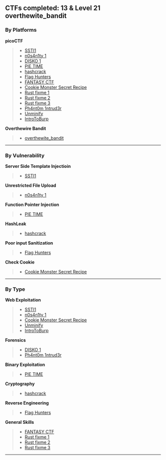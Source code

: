 
## CTFs completed: 13 & Level 21 overthewite_bandit 

### **By Platforms**

**picoCTF**
> - [SSTI1](picoCTF/SSTI1/README.md)
> - [n0s4n1ty 1](picoCTF/n0s4n1ty/README.md)
> - [DISKO 1](picoCTF/DISKO_1/README.md)
> - [PIE TIME](picoCTF/PIE_TIME/README.md)
> - [hashcrack](picoCTF/hashcrack/README.md)
> - [Flag Hunters](picoCTF/Flag_Hunters/README.md)
> - [FANTASY CTF](picoCTF/FANTASY_CTF/README.md)
> - [Cookie Monster Secret Recipe](picoCTF/Cookie_Monster_Secret_recipe/README.md)
> - [Rust fixme 1](picoCTF/Rust_fixme_1/README.md)
> - [Rust fixme 2](picoCTF/Rust_fixme_2/README.md)
> - [Rust fixme 3](picoCTF/Rust_fixme_3/README.md)
> - [Ph4nt0m 1ntrud3r](picoCTF/Ph4nt0m_1ntrud3r/README.md)
> - [Unminify](picoCTF/Unminify/README.md)
> - [IntroToBurp](picoCTF/IntroToBurp/README.md)

**Overthewire Bandit**
> - [overthewite_bandit](/overthewite_bandit)
---

### **By Vulnerability**

**Server Side Template Injectioin**
> - [SSTI1](SSTI1/README.md)

**Unrestricted File Upload**
> - [n0s4n1ty 1](picoCTF/n0s4n1ty/README.md)

**Function Pointer Injection**
> - [PIE TIME](picoCTF/PIE_TIME/README.md)

**HashLeak**
> - [hashcrack](picoCTF/hashcrack/README.md)

**Poor input Sanitization**
> - [Flag Hunters](picoCTF/Flag_Hunters/README.md)

**Check Cookie**
> - [Cookie Monster Secret Recipe](picoCTF/Cookie_Monster_Secret_recipe/README.md)

---

### **By Type**

**Web Exploitation**
> - [SSTI1](picoCTF/SSTI1/README.md)
> - [n0s4n1ty 1](picoCTF/n0s4n1ty/README.md)
> - [Cookie Monster Secret Recipe](picoCTF/Cookie_Monster_Secret_recipe/README.md)
> - [Unminify](picoCTF/Unminify/README.md)
> - [IntroToBurp](picoCTF/IntroToBurp/README.md)

**Forensics**
> - [DISKO 1](picoCTF/DISKO_1/README.md)
> - [Ph4nt0m 1ntrud3r](picoCTF/Ph4nt0m_1ntrud3r/README.md)

**Binary Exploitation**
> - [PIE TIME](picoCTF/PIE_TIME/README.md)

**Cryptography**
> - [hashcrack](picoCTF/hashcrack/README.md)

**Reverse Engineering**
> - [Flag Hunters](picoCTF/Flag_Hunters/README.md)

**General Skills**
> - [FANTASY CTF](picoCTF/FANTASY_CTF/README.md)
> - [Rust fixme 1](picoCTF/Rust_fixme_1/README.md)
> - [Rust fixme 2](picoCTF/Rust_fixme_2/README.md)
> - [Rust fixme 3](picoCTF/Rust_fixme_3/README.md)

---
